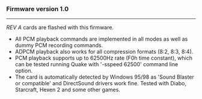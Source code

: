 ### Firmware version 1.0
---

_REV A_ cards are flashed with this firmware.

* All PCM playback commands are implemented in all modes as well as dummy PCM recording commands.
* ADPCM playback also works for all compression formats (8:2, 8:3, 8:4).
* PCM playback supports up to 62500Hz rate (F0h time constant), which can be tested running Quake with '-sspeed 62500' command line option.
* The card is automatically detected by Windows 95/98 as 'Sound Blaster or compatible' and DirectSound drivers work fine. Tested with Diabo, Starcraft, Hexen 2 and some other games.





 
